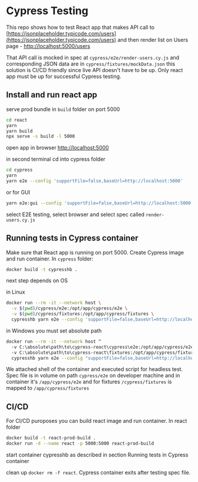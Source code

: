# Cypress Testing

This repo shows how to test React app that makes API call to [https://jsonplaceholder.typicode.com/users](https://jsonplaceholder.typicode.com/users) and then render list on Users page - [http://localhost:5000/users](http://localhost:5000/users)

That API call is mocked in spec at `cypress/e2e/render-users.cy.js` and corresponding JSON data are in `cypress/fixtures/mockData.json` this solution is CI/CD friendly since live API doesn't have to be up. Only react app must be up for successful Cypress testing.

## Install and run react app
serve prod bundle in `build` folder on port 5000

```sh
cd react
yarn
yarn build
npx serve -s build -l 5000
```

open app in browser [http://localhost:5000](http://localhost:5000)

in second terminal cd into cypress folder
```sh
cd cypress
yarn 
yarn e2e --config 'supportFile=false,baseUrl=http://localhost:5000'
```

or for GUI
```sh
yarn e2e:gui --config 'supportFile=false,baseUrl=http://localhost:5000'
```
select E2E testing, select browser and select spec called `render-users.cy.js`

## Running tests in Cypress container

Make sure that React app is running on port 5000. Create Cypress image and run container. In `cypress` folder:

```sh
docker build -t cypresshb .
```
next step depends on OS

in Linux
```sh
docker run --rm -it --network host \
  -v $(pwd)/cypress/e2e:/opt/app/cypress/e2e \
  -v $(pwd)/cypress/fixtures:/opt/app/cypress/fixtures \
  cypresshb yarn e2e --config 'supportFile=false,baseUrl=http://localhost:5000'
```
in Windows you must set absolute path
```sh
docker run --rm -it --network host ^
  -v C:\absolute\path\to\cypress-react\cypress\e2e:/opt/app/cypress/e2e ^
  -v C:\absolute\path\to\cypress-react\fixtures:/opt/app/cypress/fixtures ^
  cypresshb yarn e2e --config "supportFile=false,baseUrl=http://localhost:5000"
```

We attached shell of the container and executed script for headless test. Spec file is in volume on path `cypress/e2e` on developer machine and in container it's `/app/cypress/e2e` and for fixtures `/cypress/fixtures` is mapped to `/app/cypress/fixtures`

## CI/CD

For CI/CD puroposes you can build react image and run container. In react folder 
```sh
docker build -t react-prod-build .
docker run -d --name react -p 5000:5000 react-prod-build 
```
start container cypresshb as described in section Running tests in Cypress container

clean up `docker rm -f react`. Cypress container exits after testing spec file.